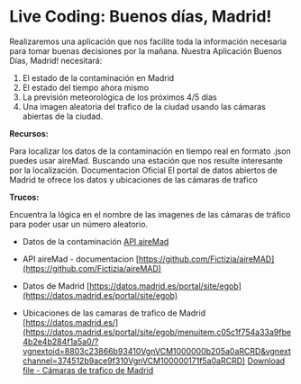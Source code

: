 # Live Coding: Buenos días, Madrid!

Realizaremos una aplicación que nos facilite toda la información necesaria para tomar buenas decisiones por la mañana. Nuestra Aplicación Buenos Días, Madrid! necesitará:

1. El estado de la contaminación en Madrid
2. El estado del tiempo ahora mismo
3. La previsión meteorológica de los próximos 4/5 días
4. Una imagen aleatoria del trafico de la ciudad usando las cámaras abiertas de la ciudad.

**Recursos:**

Para localizar los datos de la contaminación en tiempo real en formato .json puedes usar aireMad. Buscando una estación que nos resulte interesante por la localización. Documentacion Oficial
El portal de datos abiertos de Madrid te ofrece los datos y ubicaciones de las cámaras de trafico

**Trucos:**

Encuentra la lógica en el nombre de las imagenes de las cámaras de tráfico para poder usar un número aleatorio.

-   Datos de la contaminación
    [API aireMad](http://airemad.com/#/)

-   API aireMad - documentacion
    [https://github.com/Fictizia/aireMAD](https://github.com/Fictizia/aireMAD)

-   Datos de Madrid
    [https://datos.madrid.es/portal/site/egob](https://datos.madrid.es/portal/site/egob)

-   Ubicaciones de las camaras de trafico de Madrid
    [https://datos.madrid.es/](https://datos.madrid.es/portal/site/egob/menuitem.c05c1f754a33a9fbe4b2e4b284f1a5a0/?vgnextoid=8803c23866b93410VgnVCM1000000b205a0aRCRD&vgnextchannel=374512b9ace9f310VgnVCM100000171f5a0aRCRD)
    [Download file - Cámaras de trafico de Madrid](https://datos.madrid.es/egob/catalogo/202088-0-trafico-camaras.dcat)
